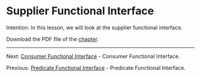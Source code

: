 # Supplier Functional Interface

Intention: In this lesson, we will look at the supplier functional interface.

Download the PDF file of the [chapter](chapter_5.pdf).

<hr>

Next: [Consumer Functional Interface](chapter_6.md "Consumer Functional Interface") - Consumer Functional Interface.

Previous: [Predicate Functional Interface](chapter_4.md "Predicate Functional Interface") - Predicate Functional Interface.
